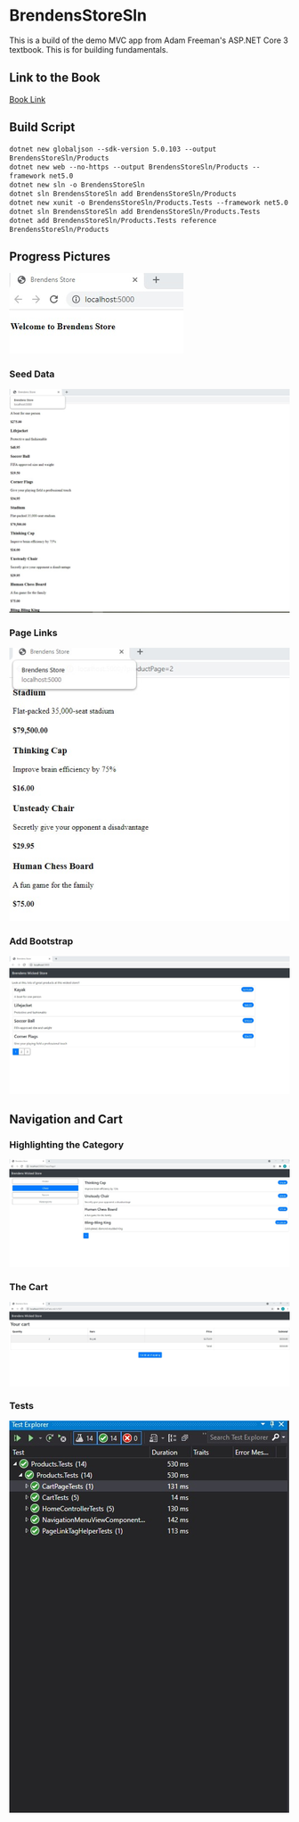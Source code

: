 # BrendensStoreSln
This is a build of the demo MVC app from Adam Freeman's ASP.NET Core 3 textbook. This is for building fundamentals.

## Link to the Book
[Book Link](https://www.apress.com/gp/book/9781484254394)

## Build Script

    dotnet new globaljson --sdk-version 5.0.103 --output BrendensStoreSln/Products
    dotnet new web --no-https --output BrendensStoreSln/Products --framework net5.0
    dotnet new sln -o BrendensStoreSln
    dotnet sln BrendensStoreSln add BrendensStoreSln/Products 
    dotnet new xunit -o BrendensStoreSln/Products.Tests --framework net5.0
    dotnet sln BrendensStoreSln add BrendensStoreSln/Products.Tests 
    dotnet add BrendensStoreSln/Products.Tests reference BrendensStoreSln/Products
    

## Progress Pictures 
![one](https://github.com/BrendenWisnewski/BrendensStoreSln/blob/master/images/SportStore%201.jpg)

### Seed Data
![two](https://github.com/BrendenWisnewski/BrendensStoreSln/blob/master/images/SportStore2.jpg)

### Page Links
![three](https://github.com/BrendenWisnewski/BrendensStoreSln/blob/master/images/SportStore%20ProductPage%202.jpg)

### Add Bootstrap
![final](https://github.com/BrendenWisnewski/BrendensStoreSln/blob/master/images/SportStore%20Final.jpg)


## Navigation and Cart

### Highlighting the Category
![highlight](https://github.com/BrendenWisnewski/BrendensStoreSln/blob/master/images/Lab%202A%20first%20Screenshot.jpg)

### The Cart
![Cart](https://github.com/BrendenWisnewski/BrendensStoreSln/blob/master/images/Lab%202A%20Third%20Screenshot.jpg)

### Tests
![test](https://github.com/BrendenWisnewski/BrendensStoreSln/blob/master/images/Passing%20tests.jpg)
